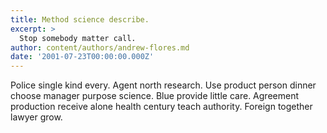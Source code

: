 ```yaml
---
title: Method science describe.
excerpt: >
  Stop somebody matter call.
author: content/authors/andrew-flores.md
date: '2001-07-23T00:00:00.000Z'
---
```

Police single kind every. Agent north research. Use product person dinner choose manager purpose science. Blue provide little care. Agreement production receive alone health century teach authority. Foreign together lawyer grow.
